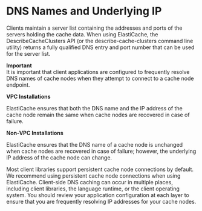 # DNS Names and Underlying IP<a name="ClientConfig.DNS"></a>

Clients maintain a server list containing the addresses and ports of the servers holding the cache data\. When using ElastiCache, the DescribeCacheClusters API \(or the describe\-cache\-clusters command line utility\) returns a fully qualified DNS entry and port number that can be used for the server list\.

**Important**  
It is important that client applications are configured to frequently resolve DNS names of cache nodes when they attempt to connect to a cache node endpoint\.

**VPC Installations**

ElastiCache ensures that both the DNS name and the IP address of the cache node remain the same when cache nodes are recovered in case of failure\.

**Non\-VPC Installations**

ElastiCache ensures that the DNS name of a cache node is unchanged when cache nodes are recovered in case of failure; however, the underlying IP address of the cache node can change\.

Most client libraries support persistent cache node connections by default\. We recommend using persistent cache node connections when using ElastiCache\. Client\-side DNS caching can occur in multiple places, including client libraries, the language runtime, or the client operating system\. You should review your application configuration at each layer to ensure that you are frequently resolving IP addresses for your cache nodes\.